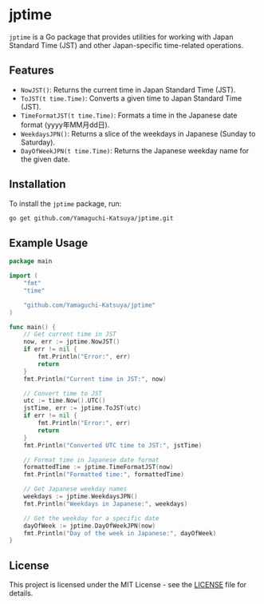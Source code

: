 
# jptime

`jptime` is a Go package that provides utilities for working with Japan Standard Time (JST) and other Japan-specific time-related operations.

## Features

- `NowJST()`: Returns the current time in Japan Standard Time (JST).
- `ToJST(t time.Time)`: Converts a given time to Japan Standard Time (JST).
- `TimeFormatJST(t time.Time)`: Formats a time in the Japanese date format (yyyy年MM月dd日).
- `WeekdaysJPN()`: Returns a slice of the weekdays in Japanese (Sunday to Saturday).
- `DayOfWeekJPN(t time.Time)`: Returns the Japanese weekday name for the given date.

## Installation

To install the `jptime` package, run:

```bash
go get github.com/Yamaguchi-Katsuya/jptime.git
```

## Example Usage

```go
package main

import (
	"fmt"
	"time"

    "github.com/Yamaguchi-Katsuya/jptime"
)

func main() {
	// Get current time in JST
	now, err := jptime.NowJST()
	if err != nil {
		fmt.Println("Error:", err)
		return
	}
	fmt.Println("Current time in JST:", now)

	// Convert time to JST
	utc := time.Now().UTC()
	jstTime, err := jptime.ToJST(utc)
	if err != nil {
		fmt.Println("Error:", err)
		return
	}
	fmt.Println("Converted UTC time to JST:", jstTime)

	// Format time in Japanese date format
	formattedTime := jptime.TimeFormatJST(now)
	fmt.Println("Formatted time:", formattedTime)

	// Get Japanese weekday names
	weekdays := jptime.WeekdaysJPN()
	fmt.Println("Weekdays in Japanese:", weekdays)

	// Get the weekday for a specific date
	dayOfWeek := jptime.DayOfWeekJPN(now)
	fmt.Println("Day of the week in Japanese:", dayOfWeek)
}
```

## License

This project is licensed under the MIT License - see the [LICENSE](LICENSE) file for details.
